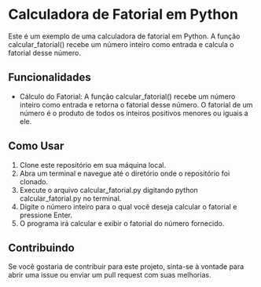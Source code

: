 # Calculadora de Fatorial em Python

Este é um exemplo de uma calculadora de fatorial em Python. A função calcular_fatorial() recebe um número inteiro como entrada e calcula o fatorial desse número.

## Funcionalidades

* Cálculo do Fatorial: A função calcular_fatorial() recebe um número inteiro como entrada e retorna o fatorial desse número. O fatorial de um número é o produto de todos os inteiros positivos menores ou iguais a ele.

## Como Usar

1) Clone este repositório em sua máquina local.
2) Abra um terminal e navegue até o diretório onde o repositório foi clonado.
3) Execute o arquivo calcular_fatorial.py digitando python calcular_fatorial.py no terminal.
4) Digite o número inteiro para o qual você deseja calcular o fatorial e pressione Enter.
5) O programa irá calcular e exibir o fatorial do número fornecido.

## Contribuindo

Se você gostaria de contribuir para este projeto, sinta-se à vontade para abrir uma issue ou enviar um pull request com suas melhorias.
